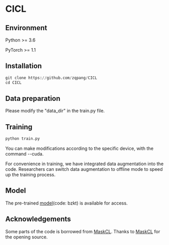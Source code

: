 # CICL

## Environment
Python >= 3.6

PyTorch >= 1.1

## Installation
```python
git clone https://github.com/zqpang/CICL
cd CICL
```
## Data preparation
Please modify the "data_dir" in the train.py file.

## Training
```python
python train.py
```
You can make modifications according to the specific device, with the command --cuda.

For convenience in training, we have integrated data augmentation into the code. Researchers can switch data augmentation to offline mode to speed up the training process.

## Model
The pre-trained [model](https://pan.baidu.com/s/1_AR-X7WRmgBznWrgCYU9kA)(code: bzkt) is available for access.

## Acknowledgements
Some parts of the code is borrowed from [MaskCL](https://github.com/MingkunLishigure/MaskCL). Thanks to [MaskCL](https://github.com/MingkunLishigure/MaskCL) for the opening source.
